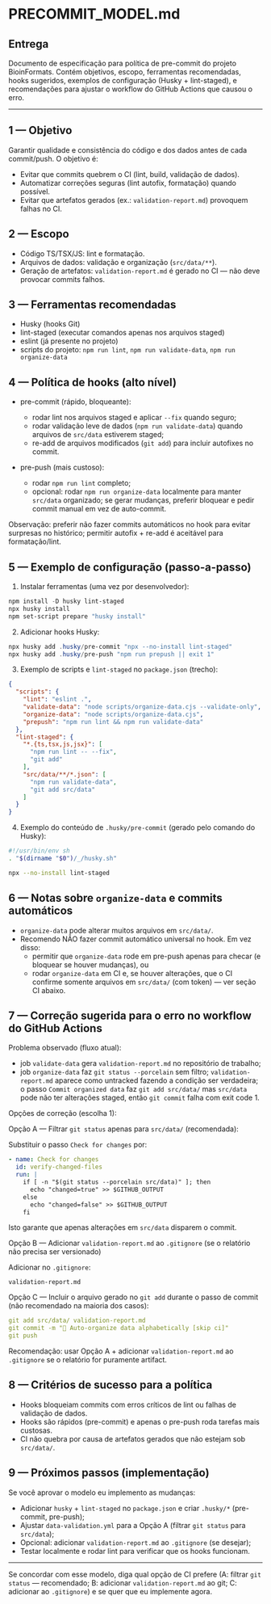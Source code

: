 # PRECOMMIT_MODEL.md

## Entrega
Documento de especificação para política de pre-commit do projeto BioinFormats. Contém objetivos, escopo, ferramentas recomendadas, hooks sugeridos, exemplos de configuração (Husky + lint-staged), e recomendações para ajustar o workflow do GitHub Actions que causou o erro.

---

## 1 — Objetivo
Garantir qualidade e consistência do código e dos dados antes de cada commit/push. O objetivo é:

- Evitar que commits quebrem o CI (lint, build, validação de dados).
- Automatizar correções seguras (lint autofix, formatação) quando possível.
- Evitar que artefatos gerados (ex.: `validation-report.md`) provoquem falhas no CI.

## 2 — Escopo

- Código TS/TSX/JS: lint e formatação.
- Arquivos de dados: validação e organização (`src/data/**`).
- Geração de artefatos: `validation-report.md` é gerado no CI — não deve provocar commits falhos.

## 3 — Ferramentas recomendadas

- Husky (hooks Git)
- lint-staged (executar comandos apenas nos arquivos staged)
- eslint (já presente no projeto)
- scripts do projeto: `npm run lint`, `npm run validate-data`, `npm run organize-data`

## 4 — Política de hooks (alto nível)

- pre-commit (rápido, bloqueante):
  - rodar lint nos arquivos staged e aplicar `--fix` quando seguro;
  - rodar validação leve de dados (`npm run validate-data`) quando arquivos de `src/data` estiverem staged;
  - re-add de arquivos modificados (`git add`) para incluir autofixes no commit.

- pre-push (mais custoso):
  - rodar `npm run lint` completo;
  - opcional: rodar `npm run organize-data` localmente para manter `src/data` organizado; se gerar mudanças, preferir bloquear e pedir commit manual em vez de auto-commit.

Observação: preferir não fazer commits automáticos no hook para evitar surpresas no histórico; permitir autofix + re-add é aceitável para formatação/lint.

## 5 — Exemplo de configuração (passo-a-passo)

1) Instalar ferramentas (uma vez por desenvolvedor):

```powershell
npm install -D husky lint-staged
npx husky install
npm set-script prepare "husky install"
```

2) Adicionar hooks Husky:

```powershell
npx husky add .husky/pre-commit "npx --no-install lint-staged"
npx husky add .husky/pre-push "npm run prepush || exit 1"
```

3) Exemplo de scripts e `lint-staged` no `package.json` (trecho):

```json
{
  "scripts": {
    "lint": "eslint .",
    "validate-data": "node scripts/organize-data.cjs --validate-only",
    "organize-data": "node scripts/organize-data.cjs",
    "prepush": "npm run lint && npm run validate-data"
  },
  "lint-staged": {
    "*.{ts,tsx,js,jsx}": [
      "npm run lint -- --fix",
      "git add"
    ],
    "src/data/**/*.json": [
      "npm run validate-data",
      "git add src/data"
    ]
  }
}
```

4) Exemplo do conteúdo de `.husky/pre-commit` (gerado pelo comando do Husky):

```sh
#!/usr/bin/env sh
. "$(dirname "$0")/_/husky.sh"

npx --no-install lint-staged
```

## 6 — Notas sobre `organize-data` e commits automáticos

- `organize-data` pode alterar muitos arquivos em `src/data/`.
- Recomendo NÃO fazer commit automático universal no hook. Em vez disso:
  - permitir que `organize-data` rode em pre-push apenas para checar (e bloquear se houver mudanças), ou
  - rodar `organize-data` em CI e, se houver alterações, que o CI confirme somente arquivos em `src/data/` (com token) — ver seção CI abaixo.

## 7 — Correção sugerida para o erro no workflow do GitHub Actions

Problema observado (fluxo atual):
- job `validate-data` gera `validation-report.md` no repositório de trabalho;
- job `organize-data` faz `git status --porcelain` sem filtro; `validation-report.md` aparece como untracked fazendo a condição ser verdadeira; o passo `Commit organized data` faz `git add src/data/` mas `src/data` pode não ter alterações staged, então `git commit` falha com exit code 1.

Opções de correção (escolha 1):

Opção A — Filtrar `git status` apenas para `src/data/` (recomendada):

Substituir o passo `Check for changes` por:

```yaml
- name: Check for changes
  id: verify-changed-files
  run: |
    if [ -n "$(git status --porcelain src/data)" ]; then
      echo "changed=true" >> $GITHUB_OUTPUT
    else
      echo "changed=false" >> $GITHUB_OUTPUT
    fi
```

Isto garante que apenas alterações em `src/data` disparem o commit.

Opção B — Adicionar `validation-report.md` ao `.gitignore` (se o relatório não precisa ser versionado)

Adicionar no `.gitignore`:

```
validation-report.md
```

Opção C — Incluir o arquivo gerado no `git add` durante o passo de commit (não recomendado na maioria dos casos):

```yaml
git add src/data/ validation-report.md
git commit -m "🤖 Auto-organize data alphabetically [skip ci]"
git push
```

Recomendação: usar Opção A + adicionar `validation-report.md` ao `.gitignore` se o relatório for puramente artifact.

## 8 — Critérios de sucesso para a política

- Hooks bloqueiam commits com erros críticos de lint ou falhas de validação de dados.
- Hooks são rápidos (pre-commit) e apenas o pre-push roda tarefas mais custosas.
- CI não quebra por causa de artefatos gerados que não estejam sob `src/data/`.

## 9 — Próximos passos (implementação)

Se você aprovar o modelo eu implemento as mudanças:

- Adicionar `husky` + `lint-staged` no `package.json` e criar `.husky/*` (pre-commit, pre-push);
- Ajustar `data-validation.yml` para a Opção A (filtrar `git status` para `src/data`);
- Opcional: adicionar `validation-report.md` ao `.gitignore` (se desejar);
- Testar localmente e rodar lint para verificar que os hooks funcionam.

---

Se concordar com esse modelo, diga qual opção de CI prefere (A: filtrar `git status` — recomendado; B: adicionar `validation-report.md` ao git; C: adicionar ao `.gitignore`) e se quer que eu implemente agora.

